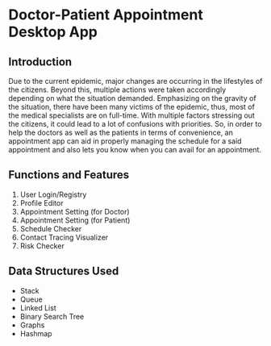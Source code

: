# Doctor-Patient Appointment Desktop App
## Introduction
Due to the current epidemic, major changes are occurring in the lifestyles of the citizens. Beyond this, multiple actions were taken accordingly depending on what the situation demanded. Emphasizing on the gravity of the situation, there have been many victims of the epidemic, thus, most of the medical specialists are on full-time. With multiple factors stressing out the citizens, it could lead to a lot of confusions with priorities. So, in order to help the doctors as well as the patients in terms of convenience, an appointment app can aid in properly managing the schedule for a said appointment and also lets you know when you can avail for an appointment. 

## Functions and Features
1. User Login/Registry
2. Profile Editor
3. Appointment Setting (for Doctor)
4. Appointment Setting (for Patient)
5. Schedule Checker
6. Contact Tracing Visualizer
7. Risk Checker

## Data Structures Used
- Stack
- Queue
- Linked List
- Binary Search Tree
- Graphs
- Hashmap
